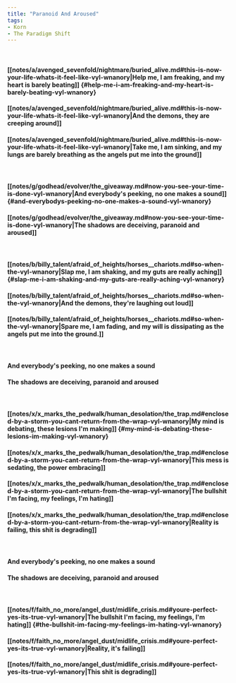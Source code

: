 ```yaml
---
title: "Paranoid And Aroused"
tags:
- Korn
- The Paradigm Shift
---
```

&nbsp;
#### [[notes/a/avenged_sevenfold/nightmare/buried_alive.md#this-is-now-your-life-whats-it-feel-like-vyl-wnanory|Help me, I am freaking, and my heart is barely beating]] {#help-me-i-am-freaking-and-my-heart-is-barely-beating-vyl-wnanory}
#### [[notes/a/avenged_sevenfold/nightmare/buried_alive.md#this-is-now-your-life-whats-it-feel-like-vyl-wnanory|And the demons, they are creeping around]]
#### [[notes/a/avenged_sevenfold/nightmare/buried_alive.md#this-is-now-your-life-whats-it-feel-like-vyl-wnanory|Take me, I am sinking, and my lungs are barely breathing as the angels put me into the ground]]
&nbsp;
#### [[notes/g/godhead/evolver/the_giveaway.md#now-you-see-your-time-is-done-vyl-wnanory|And everybody's peeking, no one makes a sound]] {#and-everybodys-peeking-no-one-makes-a-sound-vyl-wnanory}
#### [[notes/g/godhead/evolver/the_giveaway.md#now-you-see-your-time-is-done-vyl-wnanory|The shadows are deceiving, paranoid and aroused]]
&nbsp;
#### [[notes/b/billy_talent/afraid_of_heights/horses__chariots.md#so-when-the-vyl-wnanory|Slap me, I am shaking, and my guts are really aching]] {#slap-me-i-am-shaking-and-my-guts-are-really-aching-vyl-wnanory}
#### [[notes/b/billy_talent/afraid_of_heights/horses__chariots.md#so-when-the-vyl-wnanory|And the demons, they're laughing out loud]]
#### [[notes/b/billy_talent/afraid_of_heights/horses__chariots.md#so-when-the-vyl-wnanory|Spare me, I am fading, and my will is dissipating as the angels put me into the ground.]]
&nbsp;
#### And everybody's peeking, no one makes a sound
#### The shadows are deceiving, paranoid and aroused
&nbsp;
#### [[notes/x/x_marks_the_pedwalk/human_desolation/the_trap.md#enclosed-by-a-storm-you-cant-return-from-the-wrap-vyl-wnanory|My mind is debating, these lesions I'm making]] {#my-mind-is-debating-these-lesions-im-making-vyl-wnanory}
#### [[notes/x/x_marks_the_pedwalk/human_desolation/the_trap.md#enclosed-by-a-storm-you-cant-return-from-the-wrap-vyl-wnanory|This mess is sedating, the power embracing]]
#### [[notes/x/x_marks_the_pedwalk/human_desolation/the_trap.md#enclosed-by-a-storm-you-cant-return-from-the-wrap-vyl-wnanory|The bullshit I'm facing, my feelings, I'm hating]]
#### [[notes/x/x_marks_the_pedwalk/human_desolation/the_trap.md#enclosed-by-a-storm-you-cant-return-from-the-wrap-vyl-wnanory|Reality is failing, this shit is degrading]]
&nbsp;
#### And everybody's peeking, no one makes a sound
#### The shadows are deceiving, paranoid and aroused
&nbsp;
#### [[notes/f/faith_no_more/angel_dust/midlife_crisis.md#youre-perfect-yes-its-true-vyl-wnanory|The bullshit I'm facing, my feelings, I'm hating]] {#the-bullshit-im-facing-my-feelings-im-hating-vyl-wnanory}
#### [[notes/f/faith_no_more/angel_dust/midlife_crisis.md#youre-perfect-yes-its-true-vyl-wnanory|Reality, it's failing]]
#### [[notes/f/faith_no_more/angel_dust/midlife_crisis.md#youre-perfect-yes-its-true-vyl-wnanory|This shit is degrading]]
